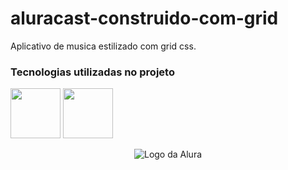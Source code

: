 <h1>aluracast-construido-com-grid</h1>

<p>Aplicativo de musica estilizado com grid css.</p>
<h3>Tecnologias utilizadas no projeto</h3>
<div>
  <img height ="80em" src="https://cdn.jsdelivr.net/gh/devicons/devicon/icons/html5/html5-original.svg" />
  <img height ="80em" src="https://cdn.jsdelivr.net/gh/devicons/devicon/icons/css3/css3-original.svg" />         
</div>    

<p align="center"> <img src="https://github.com/MonicaHillman/aluraplay-requisicoes/blob/main/img/logo.png" alt="Logo da Alura"> </p>
